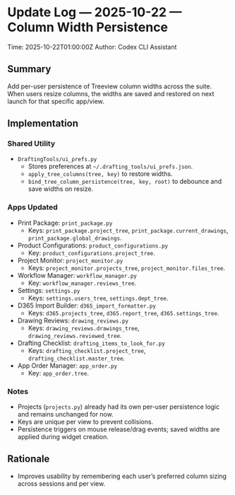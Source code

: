# Update Log — 2025-10-22 — Column Width Persistence

Time: 2025-10-22T01:00:00Z
Author: Codex CLI Assistant

## Summary
Add per-user persistence of Treeview column widths across the suite. When users resize columns, the widths are saved and restored on next launch for that specific app/view.

## Implementation

### Shared Utility
- `DraftingTools/ui_prefs.py`
  - Stores preferences at `~/.drafting_tools/ui_prefs.json`.
  - `apply_tree_columns(tree, key)` to restore widths.
  - `bind_tree_column_persistence(tree, key, root)` to debounce and save widths on resize.

### Apps Updated
- Print Package: `print_package.py`
  - Keys: `print_package.project_tree`, `print_package.current_drawings`, `print_package.global_drawings`.
- Product Configurations: `product_configurations.py`
  - Key: `product_configurations.project_tree`.
- Project Monitor: `project_monitor.py`
  - Keys: `project_monitor.projects_tree`, `project_monitor.files_tree`.
- Workflow Manager: `workflow_manager.py`
  - Key: `workflow_manager.reviews_tree`.
- Settings: `settings.py`
  - Keys: `settings.users_tree`, `settings.dept_tree`.
- D365 Import Builder: `d365_import_formatter.py`
  - Keys: `d365.projects_tree`, `d365.report_tree`, `d365.settings_tree`.
- Drawing Reviews: `drawing_reviews.py`
  - Keys: `drawing_reviews.drawings_tree`, `drawing_reviews.reviewed_tree`.
- Drafting Checklist: `drafting_items_to_look_for.py`
  - Keys: `drafting_checklist.project_tree`, `drafting_checklist.master_tree`.
- App Order Manager: `app_order.py`
  - Key: `app_order.tree`.

### Notes
- Projects (`projects.py`) already had its own per-user persistence logic and remains unchanged for now.
- Keys are unique per view to prevent collisions.
- Persistence triggers on mouse release/drag events; saved widths are applied during widget creation.

## Rationale
- Improves usability by remembering each user’s preferred column sizing across sessions and per view.

